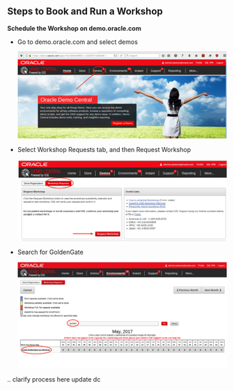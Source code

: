 ## Steps to Book and Run a Workshop

**Schedule the Workshop on demo.oracle.com** 
- Go to demo.oracle.com and select demos

	![](images/delivery/i1.png)

- Select Workshop Requests tab, and then Request Workshop

	![](images/delivery/i2.png)

- Search for GoldenGate

	![](images/delivery/i3.png)

.. clarify process here   update dc

